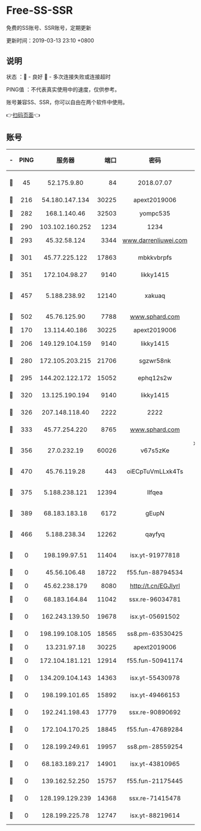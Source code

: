 # Free-SS-SSR

免费的SS账号、SSR账号，定期更新

更新时间：2019-03-13 23:10 +0800

## 说明

状态     ：🙂 - 良好 🙁 - 多次连接失败或连接超时

PING值   ：不代表真实使用中的速度，仅供参考。

账号兼容SS、SSR，你可以自由在两个软件中使用。

👉[扫码页面](https://liesauer.github.io/Free-SS-SSR/)👈

## 账号

|-|PING|服务器|端口|密码|加密方式|区域|
|:----:|:----:|:-----:|-----:|:----:|:----:|:----:|
|🙂|45|52.175.9.80|84|2018.07.07|chacha20-ietf-poly1305|HK|
|🙂|216|54.180.147.134|30225|apext2019006|chacha20|KR|
|🙂|282|168.1.140.46|32503|yompc535|aes-256-cfb|AU|
|🙂|290|103.102.160.252|1234|1234|rc4-md5|JP|
|🙂|293|45.32.58.124|3344|www.darrenliuwei.com|aes-256-cfb|JP|
|🙂|301|45.77.225.122|17863|mbkkvbrpfs|aes-256-cfb|GB|
|🙂|351|172.104.98.27|9140|likky1415|aes-256-cfb|JP|
|🙂|457|5.188.238.92|12140|xakuaq|chacha20-ietf-poly1305|BR|
|🙂|502|45.76.125.90|7788|www.sphard.com|aes-256-cfb|AU|
|🙂|170|13.114.40.186|30225|apext2019006|chacha20|JP|
|🙂|206|149.129.104.159|9140|likky1415|aes-256-cfb|HK|
|🙂|280|172.105.203.215|21706|sgzwr58nk|aes-256-cfb|JP|
|🙂|295|144.202.122.172|15052|ephq12s2w|aes-256-cfb|US|
|🙂|320|13.125.190.194|9140|likky1415|aes-256-cfb|KR|
|🙂|326|207.148.118.40|2222|2222|aes-256-cfb|SG|
|🙂|333|45.77.254.220|8765|www.sphard.com|aes-256-cfb|SG|
|🙂|356|27.0.232.19|60026|v67s5zKe|xchacha20-ietf-poly1305|HK|
|🙂|470|45.76.119.28|443|oiECpTuVmLLxk4Ts|aes-256-cfb|AU|
|🙁|375|5.188.238.121|12394|llfqea|chacha20-ietf-poly1305|BR|
|🙁|389|68.183.183.18|6172|gEupN|aes-256-cfb|SG|
|🙁|466|5.188.238.34|12262|qayfyq|chacha20-ietf-poly1305|BR|
|🙁|0|198.199.97.51|11404|isx.yt-91977818|aes-256-cfb|US|
|🙁|0|45.56.106.48|18722|f55.fun-88794534|aes-256-cfb|US|
|🙁|0|45.62.238.179|8080|http://t.cn/EGJIyrl|rc4-md5|CA|
|🙁|0|68.183.164.84|11042|ssx.re-96034781|aes-256-cfb|US|
|🙁|0|162.243.139.50|19678|isx.yt-05691502|aes-256-cfb|US|
|🙁|0|198.199.108.105|18565|ss8.pm-63530425|aes-256-cfb|US|
|🙁|0|13.231.97.18|30225|apext2019006|chacha20|JP|
|🙁|0|172.104.181.121|12914|f55.fun-50941174|aes-256-cfb|SG|
|🙁|0|134.209.104.143|14363|isx.yt-55430978|aes-256-cfb|SG|
|🙁|0|198.199.101.65|15892|isx.yt-49466153|aes-256-cfb|US|
|🙁|0|192.241.198.43|17779|ssx.re-90890692|aes-256-cfb|US|
|🙁|0|172.104.170.25|18845|f55.fun-47689284|aes-256-cfb|SG|
|🙁|0|128.199.249.61|19957|ss8.pm-28559254|aes-256-cfb|SG|
|🙁|0|68.183.189.217|14901|isx.yt-43810965|aes-256-cfb|SG|
|🙁|0|139.162.52.250|15757|f55.fun-21175445|aes-256-cfb|SG|
|🙁|0|128.199.129.239|14368|ssx.re-71415478|aes-256-cfb|SG|
|🙁|0|128.199.225.78|12747|isx.yt-88219614|aes-256-cfb|SG|
